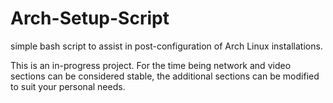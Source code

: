 Arch-Setup-Script
=================

simple bash script to assist in post-configuration of Arch Linux installations.

This is an in-progress project. For the time being network and video sections can be considered stable, the additional sections can be modified to suit your personal needs. 
